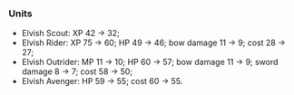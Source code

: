 ### Units 
* Elvish Scout: XP 42 -> 32;
* Elvish Rider: XP 75 -> 60; HP 49 -> 46; bow damage 11 -> 9; cost 28 -> 27;
* Elvish Outrider: MP 11 -> 10; HP 60 -> 57; bow damage 11 -> 9; sword damage 8 -> 7; cost 58 -> 50;
* Elvish Avenger: HP 59 -> 55; cost 60 -> 55. 
